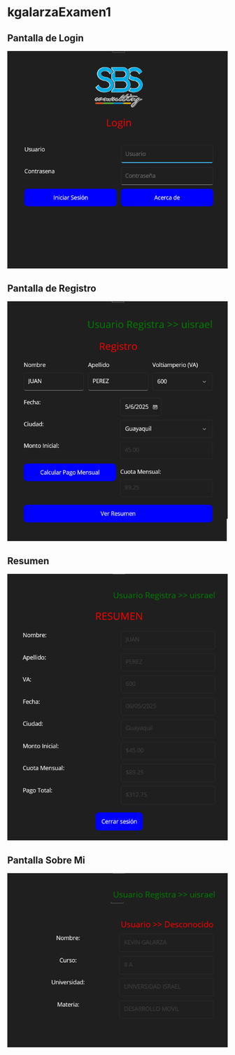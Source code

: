 # kgalarzaExamen1

## Pantalla de Login

![Pantalla de Login](docs/images/login.png)

## Pantalla de Registro

![Pantalla de Registro](docs/images/registro.png)

## Resumen

![Resumen](docs/images/resumen.png)

## Pantalla Sobre Mi

![Pantalla de Inicio](docs/images/acercaDe.png)
